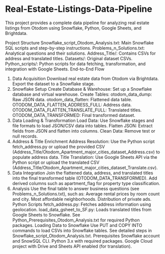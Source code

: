 # Real-Estate-Listings-Data-Pipeline
This project provides a complete data pipeline for analyzing real estate listings from Otodom using Snowflake, Python, Google Sheets, and Brightdata.

Project Structure
Snowflake_script_Otodom_Analysis.txt: Main Snowflake SQL scripts and step-by-step instructions.
Problems_n_Solutions.txt: Analytical questions and their solutions.
Address_Title/: Contains CSVs for address and translated titles.
Datasets/: Original dataset CSVs.
Python_scripts/: Python scripts for data fetching, transformation, and integration with Google Sheets.
End-to-End Flow
1. Data Acquisition
Download real estate data from Otodom via Brightdata.
Export the dataset to a Snowflake stage.
2. Snowflake Setup
Create Database & Warehouse:
Set up a Snowflake database and virtual warehouse.
Create Tables:
otodom_data_dump: Raw JSON data.
otodom_data_flatten: Flattened data table.
OTODOM_DATA_FLATTEN_ADDRESS_FULL: Address data.
OTODOM_DATA_FLATTEN_TRANSLATE_FULL: Translated titles.
OTODOM_DATA_TRANSFORMED: Final transformed dataset.
3. Data Loading & Transformation
Load Data:
Use Snowflake stages and file formats to load JSON/CSV data into tables.
Flatten JSON:
Extract fields from JSON and flatten into columns.
Clean Data:
Remove test or null records.
4. Address & Title Enrichment
Address Resolution:
Use the Python script fetch_address.py or upload the provided CSV (Address_Title/Otodom_Apartment_major_cities_dataset_Address.csv) to populate address data.
Title Translation:
Use Google Sheets API via the Python script or upload the translated CSV (Address_Title/Otodom_Apartment_major_cities_dataset_Translate.csv).
5. Data Integration
Join the flattened data, address, and translated titles into the final transformed table (OTODOM_DATA_TRANSFORMED).
Add derived columns such as apartment_flag for property type classification.
6. Analysis
Use the final table to answer business questions (see Problems_n_Solutions.txt), such as:
Average rental prices by room count and city.
Most affordable neighborhoods.
Distribution of private ads.
Python Scripts
fetch_address.py: Fetches address information using geolocation.
load_data_gsheet_to_SF.py: Loads translated titles from Google Sheets to Snowflake.
See Python_Prerequisites_Otodom_Analysis.txt for required Python packages.
Loading Data to Snowflake
Use PUT and COPY INTO commands to load CSVs into Snowflake tables.
See detailed steps in Snowflake_script_Otodom_Analysis.txt.
Prerequisites
Snowflake account and SnowSQL CLI.
Python 3.x with required packages.
Google Cloud project with Drive and Sheets API enabled (for translation).
